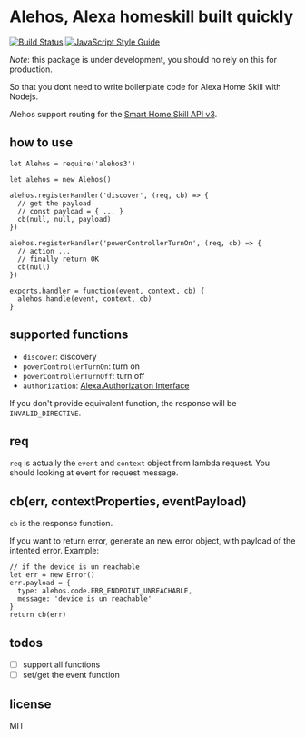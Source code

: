 # Alehos, Alexa homeskill built quickly

[![Build Status](https://travis-ci.org/nqd/alehos3.svg?branch=master)](https://travis-ci.org/nqd/alehos3)
[![JavaScript Style Guide](https://img.shields.io/badge/code_style-standard-brightgreen.svg)](https://standardjs.com)

*Note*: this package is under development, you should no rely on this for production.

So that you dont need to write boilerplate code for Alexa Home Skill with Nodejs.

Alehos support routing for the [Smart Home Skill API v3](https://developer.amazon.com/public/solutions/alexa/alexa-skills-kit/docs/smart-home-skill-api-reference).

## how to use

```{js}
let Alehos = require('alehos3')

let alehos = new Alehos()

alehos.registerHandler('discover', (req, cb) => {
  // get the payload
  // const payload = { ... }
  cb(null, null, payload)
})

alehos.registerHandler('powerControllerTurnOn', (req, cb) => {
  // action ...
  // finally return OK
  cb(null)
})

exports.handler = function(event, context, cb) {
  alehos.handle(event, context, cb)
}
```

## supported functions

- `discover`: discovery
- `powerControllerTurnOn`: turn on
- `powerControllerTurnOff`: turn off
- `authorization`: [Alexa.Authorization Interface](https://developer.amazon.com/docs/device-apis/alexa-authorization.html)

If you don't provide equivalent function, the response will be `INVALID_DIRECTIVE`.

## req

`req` is actually the `event` and `context` object from lambda request. You should looking at event for request message.

## cb(err, contextProperties, eventPayload)

`cb` is the response function.

If you want to return error, generate an new error object, with payload of the intented error.
Example:

```{js}
// if the device is un reachable
let err = new Error()
err.payload = {
  type: alehos.code.ERR_ENDPOINT_UNREACHABLE,
  message: 'device is un reachable'
}
return cb(err)
```

## todos

- [ ] support all functions
- [ ] set/get the event function

## license

MIT
